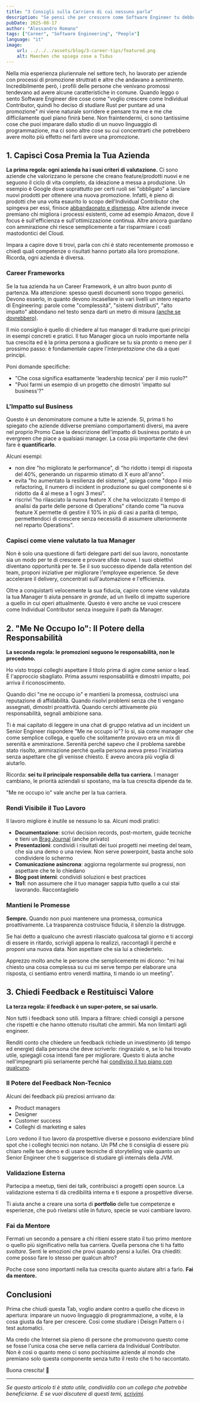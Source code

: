 ```yaml
---
title: "3 Consigli sulla Carriera di cui nessuno parla"
description: "Se pensi che per crescere come Software Engineer tu debba imparare un altro linguaggio di programmazione... hai torto! E questo post ti spiega perché."
pubDate: 2025-08-17
author: "Alessandro Romano"
tags: ["Career", "Software Engineering", "People"]
language: "it"
image:
    url: ../../../assets/blog/3-career-tips/featured.png
    alt: Maechen che spiega cose a Tidus
---
```


Nella mia esperienza pluriennale nel settore tech, ho lavorato per aziende con processi di promozione struttrati e altre che andavano a _sentimento_. Incredibilmente però, i profili delle persone che venivano promossi tendevano ad avere alcune caratteristiche in comune. 
Quando leggo o sento Software Engineer dire cose come "voglio crescere come Individual Contributor, quindi ho deciso di studiare Rust per puntare ad una promozione" mi viene naturale sorridere e pensare tra me e me che difficilamente quel piano finirà bene. Non fraintendermi, ci sono tantissime cose che puoi imparare dallo studio di un nuovo linguaggio di programmazione, ma ci sono altre cose su cui concentrarti che potrebbero avere molto più effetto nel farti avere una promozione.

## 1. Capisci Cosa Premia la Tua Azienda

**La prima regola: ogni azienda ha i suoi criteri di valutazione.**
Ci sono aziende che valorizzano le persone che creano feature/prodotti nuovi e ne seguono il ciclo di vita completo, da ideazione a messa a produzione. Un esempio è Google dove soprattutto per certi ruoli sei "obbligato" a lanciare nuovi prodotti per ottenere una nuova promozione. Infatti, è pieno di prodotti che una volta esaurito lo scopo dell'Individual Contributor che spingeva per essi, finisce [abbandaonato e dismesso](https://gcemetery.co/).
Altre aziende invece premiano chi migliora i processi esistenti, come ad esempio Amazon, dove il focus è sull'efficienza e sull'ottimizzazione continua.
Altre ancora guardano con ammirazione chi riesce semplicemente a far risparmiare i costi mastodontici del Cloud.

Impara a capire dove ti trovi, parla con chi è stato recentemente promosso e chiedi quali competenze o risultati hanno portato alla loro promozione. Ricorda, ogni azienda è diversa.

### Career Frameworks

Se la tua azienda ha un Career Framework, è un altro buon punto di partenza. Ma attenzione: spesso questi documenti sono troppo generici. Devono esserlo, in quanto devono incasellare in vari livelli un intero reparto di Engineering: parole come "complessità", "sistemi distributi", "alto impatto" abbondano nel testo senza darti un metro di misura [(anche se dovrebbero)](https://skamille.medium.com/10-years-of-engineering-ladders-329d309000cd). 

Il mio consiglio è quello di chiedere al tuo manager di tradurre quei principi in esempi concreti e pratici. Il tuo Manager gioca un ruolo importante nella tua crescita ed è la prima persona a giudicare se tu sia pronto o meno per il prossimo passo: è fondamentale capire l'_interpretazione_ che dà a quei principi.

Poni domande specifiche:
- "Che cosa significa esattamente 'leadership tecnica' per il mio ruolo?"
- "Puoi farmi un esempio di un progetto che dimostri 'impatto sul business'?"

### L'Impatto sul Business

Questo è un denominatore comune a tutte le aziende. Sì, prima ti ho spiegato che aziende ddiverse premiano comportamenti diversi, ma avere nel proprio Promo Case la descrizione dell'impatto di business portato è un evergreen che piace a qualsiasi manager.
La cosa più importante che devi fare è **quantificarlo**. 

Alcuni esempi:

- non dire "ho migliorato le performance", dì "ho ridotto i tempi di risposta del 40%, generando un risparmio stimato di X euro all'anno".
- evita "ho aumentato la resilienza del sistema", spiega come "dopo il mio refactoring, il numero di incident in produzione su quel componente si è ridotto da 4 al mese a 1 ogni 3 mesi".
- riscrivi "ho rilasciato la nuova feature X che ha velocizzato il tempo di analisi da parte delle persone di Operations" citando come "la nuova feature X permette di gestire il 10% in più di casi a parità di tempo, permettendoci di crescere senza necessità di assumere ulteriormente nel reparto Operations".

### Capisci come viene valutato la tua Manager

Non è solo una questione di farti delegare parti del suo lavoro, nonostante sia un modo per te di crescere e provare sfide nuove. I suoi obiettivi diventano opportunità per te. Se il suo successo dipende dalla retention del team, proponi iniziative per migliorare l'employee experience. Se deve accelerare il delivery, concentrati sull'automazione e l'efficienza.

Oltre a conquistarti velocemente la sua fiducia, capire come viene valutata la tua Manager ti aiuta pensare in _grande_, ad un livello di impatto superiore a quello in cui operi attualmente. Questo è vero anche se vuoi crescere come Individual Contributor senza inseguire il path da Manager.

## 2. "Me Ne Occupo Io": Il Potere della Responsabilità

**La seconda regola: le promozioni seguono le responsabilità, non le precedono.**

Ho visto troppi colleghi aspettare il titolo prima di agire come senior o lead. È l'approccio sbagliato. Prima assumi responsabilità e dimostri impatto, poi arriva il riconoscimento.

Quando dici "me ne occupo io" e mantieni la promessa, costruisci una reputazione di affidabilità. Quando risolvi problemi senza che ti vengano assegnati, dimostri proattività. Quando cerchi attivamente più responsabilità, segnali ambizione sana.

Ti è mai capitato di leggere in una chat di gruppo relativa ad un incident un Senior Engineer rispondere "Me ne occupo io"? Io sì, sia come manager che come semplice collega, e quello che solitamente provavo era un mix di serenità e ammirazione. Serenità perché sapevo che il problema sarebbe stato risolto, ammirazione perché quella persona aveva preso l'iniziativa senza aspettare che gli venisse chiesto. E avevo ancora più voglia di aiutarlo.

Ricorda: **sei tu il principale responsabile della tua carriera.** I manager cambiano, le priorità aziendali si spostano, ma la tua crescita dipende da te.

"Me ne occupo io" vale anche per la tua carriera.

### Rendi Visibile il Tuo Lavoro

Il lavoro migliore è inutile se nessuno lo sa. Alcuni modi pratici:

- **Documentazione**: scrivi decision records, post-mortem, guide tecniche e tieni un [Brag Journal](https://jvns.ca/blog/brag-documents/) (anche privato)
- **Presentazioni**: condividi i risultati dei tuoi progetti nei meeting del team, che sia una demo o una review. Non serve powerpoint, basta anche solo condividere lo schermo
- **Comunicazione asincrona**: aggiorna regolarmente sui progressi, non aspettare che te lo chiedano
- **Blog post interni**: condividi soluzioni e best practices
- **1to1**: non assumere che il tuo manager sappia tutto quello a cui stai lavorando. Raccontaglielo

### Mantieni le Promesse

**Sempre.** Quando non puoi mantenere una promessa, comunica proattivamente. La trasparenza costruisce fiducia, il silenzio la distrugge.

Se hai detto a qualcuno che avresti rilasciato qualcosa tal giorno e ti accorgi di essere in ritardo, scrivigli appena lo realizzi, raccontagli il perché e proponi una nuova data. Non aspettare che sia lui a chiedertelo.

Apprezzo molto anche le persone che semplicemente mi dicono: "mi hai chiesto una cosa complessa su cui mi serve tempo per elaborare una risposta, ci sentiamo entro venerdì mattina, ti mando io un meeting".

## 3. Chiedi Feedback e Restituisci Valore

**La terza regola: il feedback è un super-potere, se sai usarlo.**

Non tutti i feedback sono utili. Impara a filtrare: chiedi consigli a persone che rispetti e che hanno ottenuto risultati che ammiri. Ma non limitarti agli engineer.

Renditi conto che chiedere un feedback richiede un investimento (di tempo ed energie) dalla persona che deve scriverlo: ringrazialo e, se lo hai trovato utile, spiegagli cosa intendi fare per migliorare. Questo ti aiuta anche nell'impegnarti più seriamente perché hai [condiviso il tuo piano con qualcuno](https://zenhabitsbook.com/42-chapter-6/).

### Il Potere del Feedback Non-Tecnico

Alcuni dei feedback più preziosi arrivano da:

- Product managers
- Designer
- Customer success
- Colleghi di marketing e sales

Loro vedono il tuo lavoro da prospettive diverse e possono evidenziare blind spot che i colleghi tecnici non notano.
Un PM che ti consiglia di essere più chiaro nelle tue demo e di usare tecniche di storytelling vale quanto un Senior Engineer che ti suggerisce di studiare gli internals della JVM.

### Validazione Esterna

Partecipa a meetup, tieni dei talk, contribuisci a progetti open source. La validazione esterna ti dà credibilità interna e ti espone a prospettive diverse.

Ti aiuta anche a creare una sorta di **portfolio** delle tue competenze e esperienze, che può rivelarsi utile in futuro, specie se vuoi cambiare lavoro.

### Fai da Mentore

Fermati un secondo a pensare a chi ritieni essere stato il tuo primo mentore o quello più significativo nella tua carriera. Quella persona che ti ha fatto _svoltare_. Senti le emozioni che provi quando pensi a lui/lei. Ora chiediti: come posso fare lo stesso per qualcun altro?

Poche cose sono importanti nella tua crescita quanto aiutare altri a farlo. **Fai da mentore.**

## Conclusioni

Prima che chiudi questa Tab, voglio andare contro a quello che dicevo in apertura: imparare un nuovo linguaggio di programmazione, a volte, è la cosa giusta da fare per crescere. Così come studiare i Deisgn Pattern o i test automatici.

Ma credo che Internet sia pieno di persone che promuovono questo come se fosse l'unica cosa che serve nella carriera da Individual Contributor.  
Non è così o quanto meno ci sono pochissime aziende al mondo che premiano solo questa componente senza tutto il resto che ti ho raccontato.

Buona crescita! 🚀

---

*Se questo articolo ti è stato utile, condividilo con un collega che potrebbe beneficiarne. E se vuoi discutere di questi temi, [scrivimi](/contact).*
